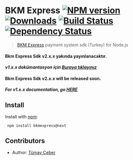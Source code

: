 # BKM Express [![NPM version][npm-image]][npm-url] [![Downloads][downloads-image]][npm-url] [![Build Status][travis-image]][travis-url] [![Dependency Status](https://david-dm.org/brendtumi/bkmexpress.svg)](https://david-dm.org/brendtumi/bkmexpress)
> [BKM Express](https://www.bkmexpress.com.tr) payment system sdk (Turkey) for Node.js 

#### Bkm Express Sdk v2.x.x yakında yayınlanacaktır.
#### *v1.x.x dokümantasyon için [Buraya tıklayınız](https://github.com/brendtumi/bkmexpress/tree/1.x/README.md)*

#### Bkm Express Sdk v2.x.x will be released soon.
#### *For v1.x.x documentation, go [HERE](https://github.com/brendtumi/bkmexpress/tree/1.x/README.md)*


## Install
Install with [npm](http://github.com/isaacs/npm):
```
 npm install bkmexpress@next
```

## Contributors
* Author: [Tümay Çeber](https://github.com/brendtumi)

[bkm-url]: https://www.bkmexpress.com.tr
[downloads-image]: http://img.shields.io/npm/dm/bkmexpress.svg?style=flat-square
[npm-url]: https://npmjs.org/package/bkmexpress
[npm-image]: https://img.shields.io/npm/v/bkmexpress.svg?style=flat-square

[travis-url]: https://travis-ci.org/brendtumi/bkmexpress
[travis-image]: http://img.shields.io/travis/brendtumi/bkmexpress.svg?style=flat-square
